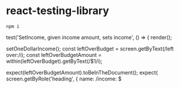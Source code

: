 # react-testing-library

```
npm i
```
test('SetIncome, given income amount, sets income', () => {
  render(<BudgetApp />);

  setOneDollarIncome();
  const leftOverBudget = screen.getByText(/left over:/i);
  const leftOverBudgetAmount = within(leftOverBudget).getByText(/\$1/i);

  expect(leftOverBudgetAmount).toBeInTheDocument();
  expect(
    screen.getByRole('heading', { name: /income: \$

